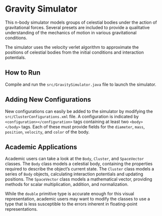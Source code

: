 # Gravity Simulator

This n-body simulator models groups of celestial bodies under the action of gravitational forces. Several presets are included to provide a qualitative understanding of the mechanics of motion in various gravitational conditions.

The simulator uses the velocity verlet algorithm to approximate the positions of celestial bodies from the initial conditions and interaction potentials.

## How to Run

Compile and run the `src/GravitySimulator.java` file to launch the simulator.

## Adding New Configurations

New configurations can easily be added to the simulator by modifying the `src/ClusterConfigurations.xml` file. A configuration is indicated by `<configuration></configuration>` tags containing at least two `<body></body>` tags. Each of these must provide fields for the `diameter`, `mass`, `position`, `velocity`, and `color` of the body.

## Academic Applications

Academic users can take a look at the `Body`, `Cluster`, and `SpaceVector` classes. The `Body` class models a celestial body, containing the properties required to describe the object’s current state. The `Cluster` class models a series of `Body` objects, calculating interaction potentials and updating positions. The `SpaceVector` class models a mathematical vector, providing methods for scalar multiplication, addition, and normalization.

While the `double` primitive type is accurate enough for this visual representation, academic users may want to modify the classes to use a type that is less susceptible to the errors inherent in floating-point representations.